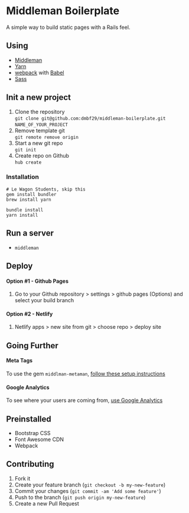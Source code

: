 # Middleman Boilerplate
A simple way to build static pages with a Rails feel.

## Using

- [Middleman](https://middlemanapp.com)
- [Yarn](https://yarnpkg.com)
- [webpack](https://webpack.js.org) with [Babel](https://babeljs.org)
- [Sass](https://sass-lang.com)

## Init a new project
1. Clone the repository <br>
`git clone git@github.com:dmbf29/middleman-boilerplate.git` `NAME_OF_YOUR_PROJECT`
2. Remove template git <br>
`git remote remove origin`
3. Start a new git repo <br>
`git init`
4. Create repo on Github <br>
`hub create`

### Installation
```
# Le Wagon Students, skip this
gem install bundler
brew install yarn
```

```
bundle install
yarn install
```

## Run a server
- `middleman`

## Deploy

#### Option #1 - Github Pages
1. Go to your Github repository > settings > github pages (Options) and select your build branch

#### Option #2 - Netlify
1. Netlify apps > new site from git > choose repo > deploy site

## Going Further
#### Meta Tags
To use the gem `middlman-metaman`, [follow these setup instructions](https://github.com/cacheventures/middleman-metaman/)

#### Google Analytics
To see where your users are coming from, [use Google Analytics](https://analytics.google.com/)

## Preinstalled
- Bootstrap CSS
- Font Awesome CDN
- Webpack

## Contributing

1. Fork it
2. Create your feature branch (`git checkout -b my-new-feature`)
3. Commit your changes (`git commit -am 'Add some feature'`)
4. Push to the branch (`git push origin my-new-feature`)
5. Create a new Pull Request
